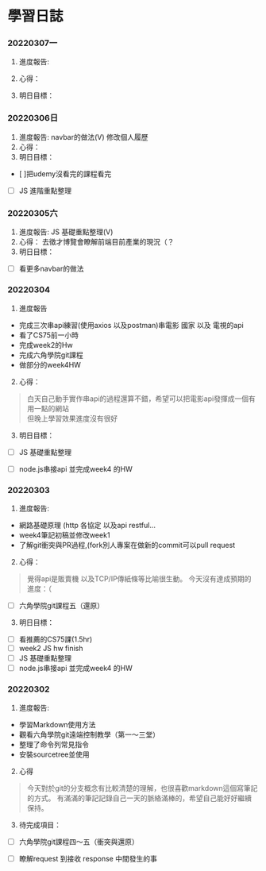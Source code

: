 # 學習日誌
### 20220307一
1. 進度報告:

2. 心得：
3. 明日目標：

### 20220306日
1. 進度報告:
navbar的做法(V)
修改個人履歷
2. 心得：
3. 明日目標：
- [ ]把udemy沒看完的課程看完
- [ ] JS 進階重點整理

### 20220305六
1. 進度報告:
JS 基礎重點整理(V)
2. 心得：
去徵才博覽會瞭解前端目前產業的現況（？
3. 明日目標：
- [ ] 看更多navbar的做法

### 20220304
1. 進度報告
* 完成三次串api練習(使用axios 以及postman)串電影 國家 以及 電視的api
* 看了CS75前一小時
* 完成week2的Hw
* 完成六角學院git課程
* 做部分的week4HW
2. 心得：
>白天自己動手實作串api的過程還算不錯，希望可以把電影api發揮成一個有用一點的網站   
但晚上學習效果進度沒有很好  
3. 明日目標：
- [ ] JS 基礎重點整理
- [ ] node.js串接api 並完成week4 的HW


### 20220303
1. 進度報告:
* 網路基礎原理 (http 各協定 以及api restful...
* week4筆記初稿並修改week1 
* 了解git衝突與PR過程,(fork別人專案在做新的commit可以pull request
2. 心得：
> 覺得api是販賣機 以及TCP/IP傳紙條等比喻很生動。
> 今天沒有達成預期的進度：（
- [ ] 六角學院git課程五（還原）
3. 明日目標：
- [ ] 看推薦的CS75課(1.5hr)
- [ ] week2 JS hw finish
- [ ] JS 基礎重點整理
- [ ] node.js串接api 並完成week4 的HW

### 20220302 
1. 進度報告:
* 學習Markdown使用方法
* 觀看六角學院git遠端控制教學（第一～三堂）
* 整理了命令列常見指令
* 安裝sourcetree並使用

2. 心得
> 今天對於git的分支概念有比較清楚的理解，也很喜歡markdown這個寫筆記的方式。
> 有滿滿的筆記記錄自己一天的脈絡滿棒的，希望自己能好好繼續保持。


3. 待完成項目：
- [ ] 六角學院git課程四～五（衝突與還原）
- [ ] 瞭解request 到接收 response 中間發生的事

